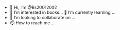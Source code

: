 - 👋 Hi, I’m @Bs20012002
- 👀 I’m interested in books...
  🌱 I’m currently learning ...
- 💞️ I’m looking to collaborate on ...
- 📫 How to reach me ...

<!---
Bs20012002/Bs20012002 is a ✨ special ✨ repository because its `README.md` (this file) appears on your GitHub profile.
You can click the Preview link to take a look at your changes.
--->
